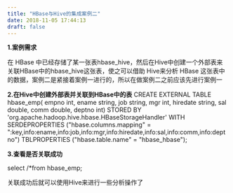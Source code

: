 ```yaml
---
title: "HBase与Hive的集成案例二"
date: 2018-11-05 17:44:13
draft: false
---
```

**1.案例需求**

在 HBase 中已经存储了某一张表hbase_hive，然后在Hive中创建一个外部表来关联HBase中的hbase_hive这张表，使之可以借助 Hive来分析 HBase 这张表中的数据，案例二是紧接着案例一进行的，所以在做案例二之前应该先进行案例一

**2.在Hive中创建外部表并关联到HBase中的表**
CREATE EXTERNAL TABLE hbase_emp( empno int, ename string, job string, mgr int, hiredate string, sal double, comm double, deptno int) STORED BY 'org.apache.hadoop.hive.hbase.HBaseStorageHandler' WITH SERDEPROPERTIES ("hbase.columns.mapping" = ":key,info:ename,info:job,info:mgr,info:hiredate,info:sal,info:comm,info:deptno") TBLPROPERTIES ("hbase.table.name" = "hbase_hbase");

**3.查看是否关联成功**

select /*from hbase_emp;

关联成功后就可以使用Hive来进行一些分析操作了